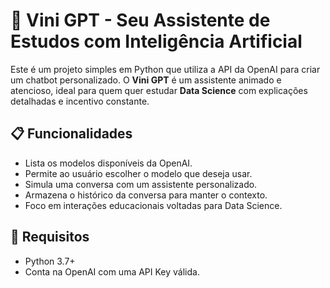 # 🤖 Vini GPT - Seu Assistente de Estudos com Inteligência Artificial

Este é um projeto simples em Python que utiliza a API da OpenAI para criar um chatbot personalizado. O **Vini GPT** é um assistente animado e atencioso, ideal para quem quer estudar **Data Science** com explicações detalhadas e incentivo constante.

## 📋 Funcionalidades

- Lista os modelos disponíveis da OpenAI.
- Permite ao usuário escolher o modelo que deseja usar.
- Simula uma conversa com um assistente personalizado.
- Armazena o histórico da conversa para manter o contexto.
- Foco em interações educacionais voltadas para Data Science.

## 🧰 Requisitos

- Python 3.7+
- Conta na OpenAI com uma API Key válida.